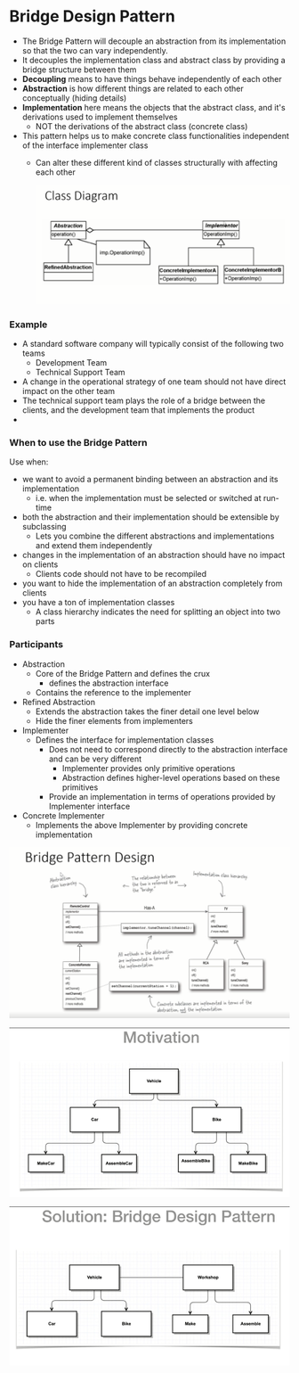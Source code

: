 # Bridge Design Pattern

* The Bridge Pattern will decouple an abstraction from its implementation so that the two can vary independently.
* It decouples the implementation class and abstract class by providing a bridge structure between them
* **Decoupling** means to have things behave independently of each other
* **Abstraction** is how different things are related to each other conceptually (hiding details)
* **Implementation** here means the objects that the abstract class, and it's derivations used to implement themselves
  * NOT the derivations of the abstract class (concrete class)
* This pattern helps us to make concrete class functionalities independent of the interface implementer class
  * Can alter these different kind of classes structurally with affecting each other

    ![image.png](./assets/1641348060184-image.png)

### Example

* A standard software company will typically consist of the following two teams
  * Development Team
  * Technical Support Team
* A change in the operational strategy of one team should not have direct impact on the other team
* The technical support team plays the role of a bridge between the clients, and the development team that implements the product
*

### When to use the Bridge Pattern
Use when: 
* we want to avoid a permanent binding between an abstraction and its implementation
  * i.e. when the implementation must be selected or switched at run-time
* both the abstraction and their implementation should be extensible by subclassing
  * Lets you combine the different abstractions and implementations and extend them independently
* changes in the implementation of an abstraction should have no impact on clients
  * Clients code should not have to be recompiled
* you want to hide the implementation of an abstraction completely from clients
* you have a ton of implementation classes
  * A class hierarchy indicates the need for splitting an object into two parts

### Participants

* Abstraction
  * Core of the Bridge Pattern and defines the crux
    * defines the abstraction interface
  * Contains the reference to the implementer
* Refined Abstraction
  * Extends the abstraction takes the finer detail one level below
  * Hide the finer elements from implementers
* Implementer
  * Defines the interface for implementation classes
    * Does not need to correspond directly to the abstraction interface and can be very different
      * Implementer provides only primitive operations
      * Abstraction defines higher-level operations based on these primitives
    * Provide an implementation in terms of operations provided by Implementer interface
* Concrete Implementer
  * Implements the above Implementer by providing concrete implementation


![image.png](./assets/1641354404954-image.png)



![image.png](./assets/1641355439369-image.png)



![image.png](./assets/1641355497575-image.png)
